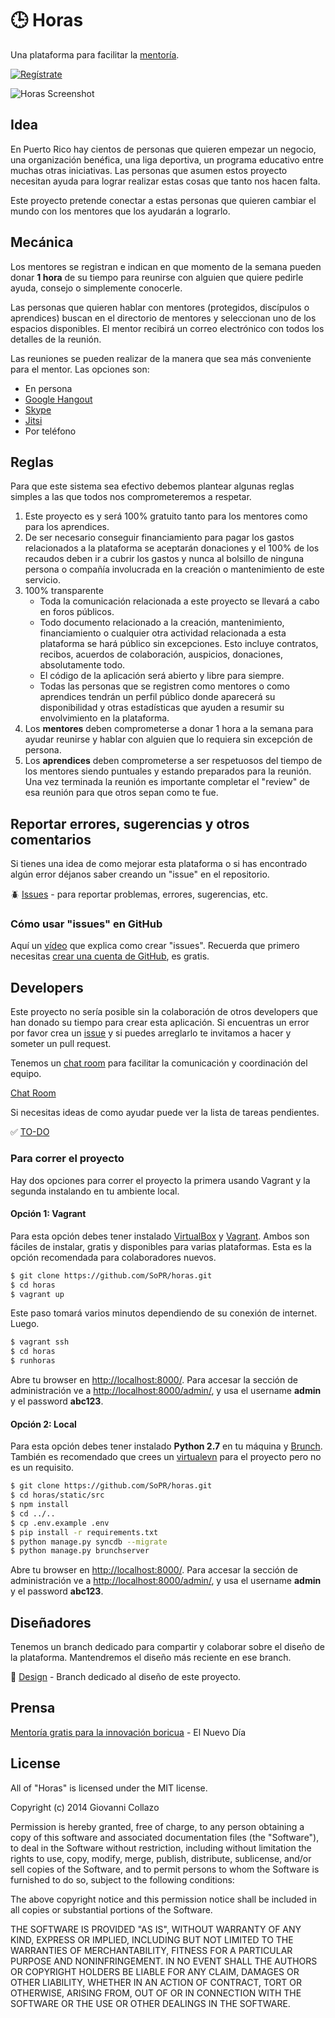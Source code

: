 ﻿# :clock3: Horas

Una plataforma para facilitar la [mentoría](http://es.wikipedia.org/wiki/Mentoria).

[![Regístrate](http://i.imgur.com/dN5Qz4w.png)](http://eepurl.com/OFTOv)


![Horas Screenshot](https://raw2.github.com/SoPR/horas/design/png/01.png)

## Idea

En Puerto Rico hay cientos de personas que quieren empezar un negocio, una organización benéfica, una liga deportiva, un programa educativo entre muchas otras iniciativas. Las personas que asumen estos proyecto necesitan ayuda para lograr realizar estas cosas que tanto nos hacen falta.

Este proyecto pretende conectar a estas personas que quieren cambiar el mundo con los mentores que los ayudarán a lograrlo.


## Mecánica

Los mentores se registran e indican en que momento de la semana pueden donar **1 hora** de su tiempo para reunirse con alguien que quiere pedirle ayuda, consejo o simplemente conocerle.

Las personas que quieren hablar con mentores (protegidos, discípulos o aprendices) buscan en el directorio de mentores y seleccionan uno de los espacios disponibles. El mentor recibirá un correo electrónico con todos los detalles de la reunión.

Las reuniones se pueden realizar de la manera que sea más conveniente para el mentor. Las opciones son:

- En persona
- [Google Hangout](http://www.google.com/+/learnmore/hangouts/)
- [Skype](http://www.skype.com/)
- [Jitsi](https://jitsi.org/)
- Por teléfono


## Reglas

Para que este sistema sea efectivo debemos plantear algunas reglas simples a las que todos nos comprometeremos a respetar.

1. Este proyecto es y será 100% gratuito tanto para los mentores como para los aprendices.
2. De ser necesario conseguir financiamiento para pagar los gastos relacionados a la plataforma se aceptarán donaciones y el 100% de los recaudos deben ir a cubrir los gastos y nunca al bolsillo de ninguna persona o compañía involucrada en la creación o mantenimiento de este servicio.
3. 100% transparente
    - Toda la comunicación relacionada a este proyecto se llevará a cabo en foros públicos.
    - Todo documento relacionado a la creación, mantenimiento, financiamiento o cualquier otra actividad relacionada a esta plataforma se hará público sin excepciones. Esto incluye contratos, recibos, acuerdos de colaboración, auspicios, donaciones, absolutamente todo.
    - El código de la aplicación será abierto y libre para siempre.
    - Todas las personas que se registren como mentores o como aprendices tendrán un perfil público donde aparecerá su disponibilidad y otras estadísticas que ayuden a resumir su envolvimiento en la plataforma.
4. Los **mentores** deben comprometerse a donar 1 hora a la semana para ayudar reunirse y hablar con alguien que lo requiera sin excepción de persona.
5. Los **aprendices** deben comprometerse a ser respetuosos del tiempo de los mentores siendo puntuales y estando preparados para la reunión. Una vez terminada la reunión es importante completar el "review" de esa reunión para que otros sepan como te fue.


## Reportar errores, sugerencias y otros comentarios

Si tienes una idea de como mejorar esta plataforma o si has encontrado algún error déjanos saber creando un "issue" en el repositorio.

:beetle: [Issues](https://github.com/SoPR/horas/issues) - para reportar problemas, errores, sugerencias, etc.

### Cómo usar "issues" en GitHub

Aquí un [vídeo](http://www.youtube.com/watch?v=TJlYiMp8FuY) que explica como crear "issues". Recuerda que primero necesitas [crear una cuenta de GitHub](https://github.com/join), es gratis.

## Developers

Este proyecto no sería posible sin la colaboración de otros developers que han donado su tiempo para crear esta aplicación. Si  encuentras un error por favor crea un [issue](https://github.com/SoPR/horas/issues) y si puedes arreglarlo te invitamos a hacer y someter un pull request.

Tenemos un [chat room](https://www.hipchat.com/g3IXLRctN) para facilitar la comunicación y coordinación del equipo.

[Chat Room](https://www.hipchat.com/g3IXLRctN)

Si necesitas ideas de como ayudar puede ver la lista de tareas pendientes.

:white_check_mark: [TO-DO](TODO.md)


### Para correr el proyecto

Hay dos opciones para correr el proyecto la primera usando Vagrant y la segunda instalando en tu ambiente local.

#### Opción 1: Vagrant
Para esta opción debes tener instalado [VirtualBox](https://www.virtualbox.org/) y [Vagrant](http://www.vagrantup.com/). Ambos son fáciles de instalar, gratis y disponibles para varias plataformas. Esta es la opción recomendada para colaboradores nuevos.

```bash
$ git clone https://github.com/SoPR/horas.git
$ cd horas
$ vagrant up
```
Este paso tomará varios minutos dependiendo de su conexión de internet. Luego.

```bash
$ vagrant ssh
$ cd horas
$ runhoras
```

Abre tu browser en [http://localhost:8000/](http://localhost:8000/). Para accesar la sección de administración ve a [http://localhost:8000/admin/](http://localhost:8000/admin/), y usa el username **admin** y el password **abc123**.


#### Opción 2: Local
Para esta opción debes tener instalado **Python 2.7** en tu máquina y [Brunch](http://brunch.io). También es recomendado que crees un [virtualevn](http://www.virtualenv.org/) para el proyecto pero no es un requisito.

```bash
$ git clone https://github.com/SoPR/horas.git
$ cd horas/static/src
$ npm install
$ cd ../..
$ cp .env.example .env
$ pip install -r requirements.txt
$ python manage.py syncdb --migrate
$ python manage.py brunchserver
```

Abre tu browser en [http://localhost:8000/](http://localhost:8000/). Para accesar la sección de administración ve a [http://localhost:8000/admin/](http://localhost:8000/admin/), y usa el username **admin** y el password **abc123**.

## Diseñadores

Tenemos un branch dedicado para compartir y colaborar sobre el diseño de la plataforma. Mantendremos el diseño más reciente en ese branch.

:art: [Design](https://github.com/SoPR/horas/tree/design) - Branch dedicado al diseño de este proyecto.


## Prensa
[Mentoría gratis para la innovación boricua](http://www.elnuevodia.com/mentoriagratisparalainnovacionboricua-1731302.html) - El Nuevo Día


## License

All of "Horas" is licensed under the MIT license.

Copyright (c) 2014 Giovanni Collazo

Permission is hereby granted, free of charge, to any person obtaining a copy of
this software and associated documentation files (the "Software"), to deal in
the Software without restriction, including without limitation the rights to
use, copy, modify, merge, publish, distribute, sublicense, and/or sell copies
of the Software, and to permit persons to whom the Software is furnished to do
so, subject to the following conditions:

The above copyright notice and this permission notice shall be included in all
copies or substantial portions of the Software.

THE SOFTWARE IS PROVIDED "AS IS", WITHOUT WARRANTY OF ANY KIND, EXPRESS OR
IMPLIED, INCLUDING BUT NOT LIMITED TO THE WARRANTIES OF MERCHANTABILITY,
FITNESS FOR A PARTICULAR PURPOSE AND NONINFRINGEMENT. IN NO EVENT SHALL THE
AUTHORS OR COPYRIGHT HOLDERS BE LIABLE FOR ANY CLAIM, DAMAGES OR OTHER
LIABILITY, WHETHER IN AN ACTION OF CONTRACT, TORT OR OTHERWISE, ARISING FROM,
OUT OF OR IN CONNECTION WITH THE SOFTWARE OR THE USE OR OTHER DEALINGS IN THE
SOFTWARE.
